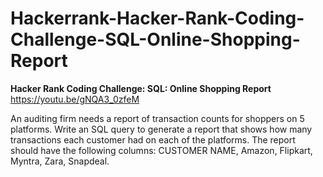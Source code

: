 # Hackerrank-Hacker-Rank-Coding-Challenge-SQL-Online-Shopping-Report

**Hacker Rank Coding Challenge: SQL: Online Shopping Report**
https://youtu.be/gNQA3_0zfeM

An auditing firm needs a report of transaction counts for shoppers on 5 platforms.
Write an SQL query to generate a report that shows how many transactions each customer had on each of the platforms.
The report should have the following columns: CUSTOMER NAME, Amazon, Flipkart, Myntra, Zara, Snapdeal.
